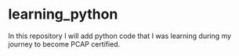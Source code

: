 # learning_python

In this repository I will add python code that I was learning during my journey to become PCAP certified. 
